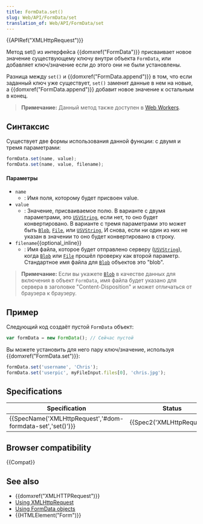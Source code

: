 ```yaml
---
title: FormData.set()
slug: Web/API/FormData/set
translation_of: Web/API/FormData/set
---
```


{{APIRef("XMLHttpRequest")}}

Метод set() из интерфейса {{domxref("FormData")}} присваивает новое значение существующему ключу внутри объекта `FormData`, или добавляет ключ/значение если до этого они не были установлены.

Разница между `set()` и {{domxref("FormData.append")}} в том, что если заданный ключ уже существует, `set()` заменит данные в нем на новые, а {{domxref("FormData.append")}} добавит новое значение к остальным в конец.

> **Примечание:** Данный метод также доступен в [Web Workers](/ru/docs/Web/API/Web_Workers_API).

## Синтаксис

Существует две формы использования данной функции: с двумя и тремя параметрами:

```js
formData.set(name, value);
formData.set(name, value, filename);
```

#### Параметры

- `name`
  - : Имя поля, которому будет присвоен value.
- `value`
  - : Значение, присваиваемое полю. В варианте с двумя параметрами, это [`USVString`](/ru/docs/Web/API/USVString), если нет, то оно будет конвертировано. В варианте с тремя параметрами это может быть [`Blob`](/ru/docs/Web/API/Blob), [`File`](/ru/docs/Web/API/File), или [`USVString`](/ru/docs/Web/API/USVString), И снова, если ни один из них не указан в значении то оно будет конвертировано в строку.
- `filename`{{optional_inline}}
  - : Имя файла, которое будет отправлено серверу ([`USVString`](/ru/docs/Web/API/USVString)), когда [`Blob`](/ru/docs/Web/API/Blob) или [`File`](/ru/docs/Web/API/File) прошёл проверку как второй параметр. Стандартное имя файла для [`Blob`](/ru/docs/Web/API/Blob) объектов это "blob".

> **Примечание:** Если вы укажете [`Blob`](/ru/docs/Web/API/Blob) в качестве данных для включения в объект `FormData`, имя файла будет указано для сервера в заголовке "Content-Disposition" и может отличаться от браузера к браузеру.

## Пример

Следующий код создаёт пустой `FormData` объект:

```js
var formData = new FormData(); // Сейчас пустой
```

Вы можете установить для него пару ключ/значение, используя {{domxref("FormData.set")}}:

```js
formData.set('username', 'Chris');
formData.set('userpic', myFileInput.files[0], 'chris.jpg');
```

## Specifications

| Specification                                                                | Status                               | Comment |
| ---------------------------------------------------------------------------- | ------------------------------------ | ------- |
| {{SpecName('XMLHttpRequest','#dom-formdata-set','set()')}} | {{Spec2('XMLHttpRequest')}} |         |

## Browser compatibility

{{Compat}}

## See also

- {{domxref("XMLHTTPRequest")}}
- [Using XMLHttpRequest](/ru/docs/DOM/XMLHttpRequest/Using_XMLHttpRequest)
- [Using FormData objects](/ru/docs/DOM/XMLHttpRequest/FormData/Using_FormData_Objects)
- {{HTMLElement("Form")}}
